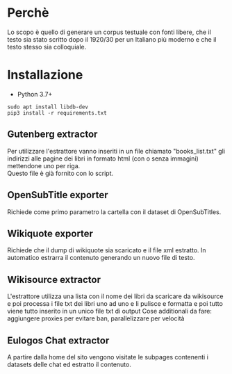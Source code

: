 # Perchè

Lo scopo è quello di generare un corpus testuale con fonti libere, che il testo sia stato scritto dopo il 1920/30 per un Italiano più moderno e che il testo stesso sia colloquiale.

# Installazione

* Python 3.7+

```
sudo apt install libdb-dev
pip3 install -r requirements.txt
```

## Gutenberg extractor

Per utilizzare l'estrattore vanno inseriti in un file chiamato "books_list.txt" gli indirizzi alle pagine dei libri in formato html (con o senza immagini) mettendone uno per riga.  
Questo file è già fornito con lo script.

## OpenSubTitle exporter

Richiede come primo parametro la cartella con il dataset di OpenSubTitles.

## Wikiquote exporter

Richiede che il dump di wikiquote sia scaricato e il file xml estratto. In automatico estrarra il contenuto generando un nuovo file di testo.

## Wikisource extractor
L'estrattore utilizza una lista con il nome dei libri da scaricare da wikisource e poi processa i file txt dei libri uno ad uno e li pulisce e formatta e poi tutto viene tutto inserito in un unico file txt di output
Cose additionali da fare: aggiungere proxies per evitare ban, parallelizzare per velocità

## Eulogos Chat extractor
A partire dalla home del sito vengono visitate le subpages contenenti i datasets delle chat ed estratto il contenuto.

